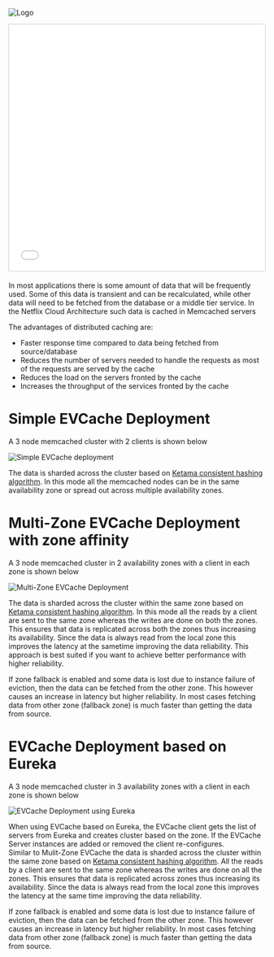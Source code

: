 ![Logo](https://raw.github.com/Netflix/EVCache/master/images/evcache_logo_text.jpg)

<iframe src="//www.slideshare.net/slideshow/embed_code/key/AqBz3zvrrVktEA" width="595" height="485" frameborder="0" marginwidth="0" marginheight="0" scrolling="no" style="border:1px solid #CCC; border-width:1px; margin-bottom:5px; max-width: 100%;" allowfullscreen> </iframe> 

In most applications there is some amount of data that will be frequently used. Some of this data is transient and can be recalculated, while other data will need to be fetched from the database or a middle tier service. In the Netflix Cloud Architecture such data is cached in Memcached servers

The advantages of distributed caching are: 
* Faster response time compared to data being fetched from source/database
* Reduces the number of servers needed to handle the requests as most of the requests are served by the cache
* Reduces the load on the servers fronted by the cache
* Increases the throughput of the services fronted by the cache

Simple EVCache Deployment
=========================
A 3 node memcached cluster with 2 clients is shown below

![Simple EVCache deployment](https://raw.github.com/Netflix/EVCache/master/images/Simple_EVCache.png)

The data is sharded across the cluster based on [Ketama consistent hashing algorithm](http://www.audioscrobbler.net/development/ketama/). In this mode all the memcached nodes can be in the same availability zone or spread out across multiple availability zones. 

Multi-Zone EVCache Deployment with zone affinity 
===
A 3 node memcached cluster in 2 availability zones with a client in each zone is shown below

![Multi-Zone EVCache Deployment](https://raw.github.com/Netflix/EVCache/master/images/Multizone_EVCache.png)

The data is sharded across the cluster within the same zone based on [Ketama consistent hashing algorithm](http://www.audioscrobbler.net/development/ketama/). In this mode all the reads by a client are sent to the same zone whereas the writes are done on both the zones. This ensures that data is replicated across both the zones thus increasing its availability. Since the data is always read from the local zone this improves the latency at the sametime improving the data reliability. This approach is best suited if you want to achieve better performance with higher reliability. 

If zone fallback is enabled and some data is lost due to instance failure of eviction, then the data can be fetched from the other zone. This however causes an increase in latency but higher reliability. In most cases fetching data from other zone (fallback zone) is much faster than getting the data from source.


EVCache Deployment based on Eureka 
===
A 3 node memcached cluster in 3 availability zones with a client in each zone is shown below

![EVCache Deployment using Eureka](https://raw.github.com/Netflix/EVCache/master/images/Eureka.png)

When using EVCache based on Eureka, the EVCache client gets the list of servers from Eureka and creates cluster based on the zone. If the EVCache Server instances are added or removed the client re-configures.  
Similar to Mulit-Zone EVCache the data is sharded across the cluster within the same zone based on [Ketama consistent hashing algorithm](http://www.audioscrobbler.net/development/ketama/). All the reads by a client are sent to the same zone whereas the writes are done on all the zones. This ensures that data is replicated across zones thus increasing its availability. Since the data is always read from the local zone this improves the latency at the same time improving the data reliability. 

If zone fallback is enabled and some data is lost due to instance failure of eviction, then the data can be fetched from the other zone. This however causes an increase in latency but higher reliability. In most cases fetching data from other zone (fallback zone) is much faster than getting the data from source.